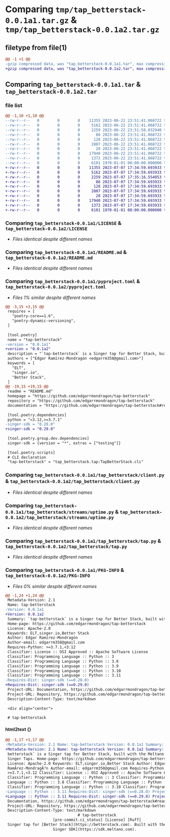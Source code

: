 # Comparing `tmp/tap_betterstack-0.0.1a1.tar.gz` & `tmp/tap_betterstack-0.0.1a2.tar.gz`

## filetype from file(1)

```diff
@@ -1 +1 @@
-gzip compressed data, was "tap_betterstack-0.0.1a1.tar", max compression
+gzip compressed data, was "tap_betterstack-0.0.1a2.tar", max compression
```

## Comparing `tap_betterstack-0.0.1a1.tar` & `tap_betterstack-0.0.1a2.tar`

### file list

```diff
@@ -1,10 +1,10 @@
--rw-r--r--   0        0        0    11355 2023-06-22 23:51:41.068722 tap_betterstack-0.0.1a1/LICENSE
--rw-r--r--   0        0        0     5162 2023-06-22 23:51:41.068722 tap_betterstack-0.0.1a1/README.md
--rw-r--r--   0        0        0     2259 2023-06-22 23:51:58.032940 tap_betterstack-0.0.1a1/pyproject.toml
--rw-r--r--   0        0        0       86 2023-06-22 23:51:41.068722 tap_betterstack-0.0.1a1/tap_betterstack/__init__.py
--rw-r--r--   0        0        0      128 2023-06-22 23:51:41.068722 tap_betterstack-0.0.1a1/tap_betterstack/__main__.py
--rw-r--r--   0        0        0     2807 2023-06-22 23:51:41.068722 tap_betterstack-0.0.1a1/tap_betterstack/client.py
--rw-r--r--   0        0        0       28 2023-06-22 23:51:41.068722 tap_betterstack-0.0.1a1/tap_betterstack/streams/__init__.py
--rw-r--r--   0        0        0    17940 2023-06-22 23:51:41.068722 tap_betterstack-0.0.1a1/tap_betterstack/streams/uptime.py
--rw-r--r--   0        0        0     1372 2023-06-22 23:51:41.068722 tap_betterstack-0.0.1a1/tap_betterstack/tap.py
--rw-r--r--   0        0        0     6101 1970-01-01 00:00:00.000000 tap_betterstack-0.0.1a1/PKG-INFO
+-rw-r--r--   0        0        0    11355 2023-07-07 17:34:59.693933 tap_betterstack-0.0.1a2/LICENSE
+-rw-r--r--   0        0        0     5162 2023-07-07 17:34:59.693933 tap_betterstack-0.0.1a2/README.md
+-rw-r--r--   0        0        0     2259 2023-07-07 17:35:16.554053 tap_betterstack-0.0.1a2/pyproject.toml
+-rw-r--r--   0        0        0       86 2023-07-07 17:34:59.693933 tap_betterstack-0.0.1a2/tap_betterstack/__init__.py
+-rw-r--r--   0        0        0      128 2023-07-07 17:34:59.693933 tap_betterstack-0.0.1a2/tap_betterstack/__main__.py
+-rw-r--r--   0        0        0     2807 2023-07-07 17:34:59.693933 tap_betterstack-0.0.1a2/tap_betterstack/client.py
+-rw-r--r--   0        0        0       28 2023-07-07 17:34:59.693933 tap_betterstack-0.0.1a2/tap_betterstack/streams/__init__.py
+-rw-r--r--   0        0        0    17940 2023-07-07 17:34:59.693933 tap_betterstack-0.0.1a2/tap_betterstack/streams/uptime.py
+-rw-r--r--   0        0        0     1372 2023-07-07 17:34:59.693933 tap_betterstack-0.0.1a2/tap_betterstack/tap.py
+-rw-r--r--   0        0        0     6101 1970-01-01 00:00:00.000000 tap_betterstack-0.0.1a2/PKG-INFO
```

### Comparing `tap_betterstack-0.0.1a1/LICENSE` & `tap_betterstack-0.0.1a2/LICENSE`

 * *Files identical despite different names*

### Comparing `tap_betterstack-0.0.1a1/README.md` & `tap_betterstack-0.0.1a2/README.md`

 * *Files identical despite different names*

### Comparing `tap_betterstack-0.0.1a1/pyproject.toml` & `tap_betterstack-0.0.1a2/pyproject.toml`

 * *Files 1% similar despite different names*

```diff
@@ -3,15 +3,15 @@
 requires = [
   "poetry-core==1.6",
   "poetry-dynamic-versioning",
 ]
 
 [tool.poetry]
 name = "tap-betterstack"
-version = "0.0.1a1"
+version = "0.0.1a2"
 description = "`tap-betterstack` is a Singer tap for Better Stack, built with the Meltano SDK for Singer Taps."
 authors = ["Edgar Ramírez-Mondragón <edgarrm358@gmail.com>"]
 keywords = [
   "ELT",
   "singer.io",
   "Better Stack",
 ]
@@ -19,15 +19,15 @@
 readme = "README.md"
 homepage = "https://github.com/edgarrmondragon/tap-betterstack"
 repository = "https://github.com/edgarrmondragon/tap-betterstack"
 documentation = "https://github.com/edgarrmondragon/tap-betterstack#readme"
 
 [tool.poetry.dependencies]
 python = "<3.12,>=3.7.1"
-singer-sdk = "0.28.0"
+singer-sdk = "0.29.0"
 
 [tool.poetry.group.dev.dependencies]
 singer-sdk = {version = "*", extras = ["testing"]}
 
 [tool.poetry.scripts]
 # CLI declaration
 "tap-betterstack" = "tap_betterstack.tap:TapBetterStack.cli"
```

### Comparing `tap_betterstack-0.0.1a1/tap_betterstack/client.py` & `tap_betterstack-0.0.1a2/tap_betterstack/client.py`

 * *Files identical despite different names*

### Comparing `tap_betterstack-0.0.1a1/tap_betterstack/streams/uptime.py` & `tap_betterstack-0.0.1a2/tap_betterstack/streams/uptime.py`

 * *Files identical despite different names*

### Comparing `tap_betterstack-0.0.1a1/tap_betterstack/tap.py` & `tap_betterstack-0.0.1a2/tap_betterstack/tap.py`

 * *Files identical despite different names*

### Comparing `tap_betterstack-0.0.1a1/PKG-INFO` & `tap_betterstack-0.0.1a2/PKG-INFO`

 * *Files 0% similar despite different names*

```diff
@@ -1,24 +1,24 @@
 Metadata-Version: 2.1
 Name: tap-betterstack
-Version: 0.0.1a1
+Version: 0.0.1a2
 Summary: `tap-betterstack` is a Singer tap for Better Stack, built with the Meltano SDK for Singer Taps.
 Home-page: https://github.com/edgarrmondragon/tap-betterstack
 License: Apache-2.0
 Keywords: ELT,singer.io,Better Stack
 Author: Edgar Ramírez-Mondragón
 Author-email: edgarrm358@gmail.com
 Requires-Python: >=3.7.1,<3.12
 Classifier: License :: OSI Approved :: Apache Software License
 Classifier: Programming Language :: Python :: 3
 Classifier: Programming Language :: Python :: 3.8
 Classifier: Programming Language :: Python :: 3.9
 Classifier: Programming Language :: Python :: 3.10
 Classifier: Programming Language :: Python :: 3.11
-Requires-Dist: singer-sdk (==0.28.0)
+Requires-Dist: singer-sdk (==0.29.0)
 Project-URL: Documentation, https://github.com/edgarrmondragon/tap-betterstack#readme
 Project-URL: Repository, https://github.com/edgarrmondragon/tap-betterstack
 Description-Content-Type: text/markdown
 
 <div align="center">
 
 # tap-betterstack
```

#### html2text {}

```diff
@@ -1,17 +1,17 @@
-Metadata-Version: 2.1 Name: tap-betterstack Version: 0.0.1a1 Summary: `tap-
+Metadata-Version: 2.1 Name: tap-betterstack Version: 0.0.1a2 Summary: `tap-
 betterstack` is a Singer tap for Better Stack, built with the Meltano SDK for
 Singer Taps. Home-page: https://github.com/edgarrmondragon/tap-betterstack
 License: Apache-2.0 Keywords: ELT,singer.io,Better Stack Author: Edgar
 RamÃ­rez-MondragÃ³n Author-email: edgarrm358@gmail.com Requires-Python:
 >=3.7.1,<3.12 Classifier: License :: OSI Approved :: Apache Software License
 Classifier: Programming Language :: Python :: 3 Classifier: Programming
 Language :: Python :: 3.8 Classifier: Programming Language :: Python :: 3.9
 Classifier: Programming Language :: Python :: 3.10 Classifier: Programming
-Language :: Python :: 3.11 Requires-Dist: singer-sdk (==0.28.0) Project-URL:
+Language :: Python :: 3.11 Requires-Dist: singer-sdk (==0.29.0) Project-URL:
 Documentation, https://github.com/edgarrmondragon/tap-betterstack#readme
 Project-URL: Repository, https://github.com/edgarrmondragon/tap-betterstack
 Description-Content-Type: text/markdown
                                # tap-betterstack
                     [pre-commit.ci_status] [License] [Ruff]
 Singer tap for [Better Stack](https://betterstack.com). Built with the [Meltano
                     Singer SDK](https://sdk.meltano.com).
```

